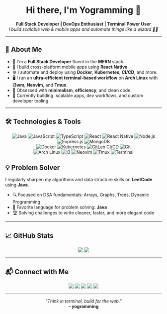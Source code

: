 <h1 align="center">Hi there, I'm Yogramming 👋</h1>

<p align="center">
  <b>Full Stack Developer | DevOps Enthusiast | Terminal Power User</b><br>
  <i>I build scalable web & mobile apps and automate things like a wizard 🧙‍♂️</i>
</p>

---

## 🚀 About Me

- 🧠 I'm a **Full Stack Developer** fluent in the **MERN** stack.
- 📱 I build cross-platform mobile apps using **React Native**.
- ⚙️ I automate and deploy using **Docker**, **Kubernetes**, **CI/CD**, and more.
- 🖥️ I run an **ultra-efficient terminal-based workflow** on **Arch Linux** with **i3wm**, **Neovim**, and **Tmux**.
- 🧬 Obsessed with **minimalism**, **efficiency**, and clean code.
- 🔭 Currently building: scalable apps, dev workflows, and custom developer tooling.

---

## 🛠️ Technologies & Tools

<p align="center">
  <!-- Languages and Frameworks -->
  <img title="Java" alt="Java" src="https://img.shields.io/badge/-Java-007396?style=for-the-badge&logo=java&logoColor=white"/>
  <img title="JavaScript" alt="JavaScript" src="https://img.shields.io/badge/-JavaScript-F7DF1E?style=for-the-badge&logo=javascript&logoColor=black"/>
  <img title="TypeScript" alt="TypeScript" src="https://img.shields.io/badge/-TypeScript-3178C6?style=for-the-badge&logo=typescript&logoColor=white"/>
  <img title="React" alt="React" src="https://img.shields.io/badge/-React-20232A?style=for-the-badge&logo=react&logoColor=61DAFB"/>
  <img title="React Native" alt="React Native" src="https://img.shields.io/badge/-React%20Native-20232A?style=for-the-badge&logo=react&logoColor=61DAFB"/>
  <img title="Node.js" alt="Node.js" src="https://img.shields.io/badge/-Node.js-339933?style=for-the-badge&logo=nodedotjs&logoColor=white"/>
  <img title="Express.js" alt="Express.js" src="https://img.shields.io/badge/-Express.js-000000?style=for-the-badge&logo=express&logoColor=white"/>
  <img title="MongoDB" alt="MongoDB" src="https://img.shields.io/badge/-MongoDB-47A248?style=for-the-badge&logo=mongodb&logoColor=white"/>

  <!-- DevOps -->
  <br/>
  <img title="Docker" alt="Docker" src="https://img.shields.io/badge/-Docker-2496ED?style=for-the-badge&logo=docker&logoColor=white"/>
  <img title="Kubernetes" alt="Kubernetes" src="https://img.shields.io/badge/-Kubernetes-326CE5?style=for-the-badge&logo=kubernetes&logoColor=white"/>
  <img title="GitLab CI/CD" alt="GitLab CI/CD" src="https://img.shields.io/badge/-GitLab%20CI%2FCD-FCA121?style=for-the-badge&logo=gitlab&logoColor=white"/>
  <img title="Git" alt="Git" src="https://img.shields.io/badge/-Git-F05032?style=for-the-badge&logo=git&logoColor=white"/>

  <!-- System / Terminal -->
  <br/>
  <img title="Arch Linux" alt="Arch Linux" src="https://img.shields.io/badge/-Arch_Linux-1793D1?style=for-the-badge&logo=arch-linux&logoColor=white"/>
  <img title="i3 Window Manager" alt="i3" src="https://img.shields.io/badge/-i3wm-ffffff?style=for-the-badge&logo=i3&logoColor=black"/>
  <img title="Neovim" alt="Neovim" src="https://img.shields.io/badge/-Neovim-57A143?style=for-the-badge&logo=neovim&logoColor=white"/>
  <img title="Tmux" alt="Tmux" src="https://img.shields.io/badge/-Tmux-1BB91F?style=for-the-badge&logo=tmux&logoColor=white"/>
  <img title="Terminal Workflow" alt="Terminal" src="https://img.shields.io/badge/-Terminal-000000?style=for-the-badge&logo=gnome-terminal&logoColor=white"/>
</p>

## 💡 Problem Solver

I regularly sharpen my algorithms and data structure skills on **LeetCode** using **Java**.

- 🔍 Focused on DSA fundamentals: Arrays, Graphs, Trees, Dynamic Programming
- 🧩 Favorite language for problem solving: **Java**
- 🏆 Solving challenges to write cleaner, faster, and more elegant code


---

## 📈 GitHub Stats

<p align="center">
  <img src="https://github-readme-stats.vercel.app/api?username=yogramming&show_icons=true&theme=tokyonight&hide_border=true" />
  <img src="https://github-readme-stats.vercel.app/api/top-langs/?username=yogramming&layout=compact&theme=tokyonight&hide_border=true" />
</p>

---


## 📬 Connect with Me

<p align="center">
  <a href="https://leetcode.com/yogramming/"><img src="https://img.shields.io/badge/LeetCode-yogramming-orange?style=for-the-badge&logo=leetcode&logoColor=white" /></a>
  <a href="https://x.com/_yogramming"><img src="https://img.shields.io/badge/Twitter-_yogramming-1DA1F2?style=for-the-badge&logo=twitter&logoColor=white"/></a>
  <a href="https://www.linkedin.com/in/yogesh-dubey-aka-yogramming-a0a80828b/"><img src="https://img.shields.io/badge/LinkedIn-yogramming-0A66C2?style=for-the-badge&logo=linkedin&logoColor=white"/></a>
  <a href="https://discord.com/users/"><img src="https://img.shields.io/badge/Discord-yogramming-5865F2?style=for-the-badge&logo=discord&logoColor=white" /></a>
  <a href="mailto:yfitv.in@gmail.com"><img src="https://img.shields.io/badge/Gmail-yfitv.in@gmail.com-D14836?style=for-the-badge&logo=gmail&logoColor=white"/></a>
</p>

---

<p align="center">
  <i>"Think in terminal, build for the web."</i><br>
  <b>– yogramming</b>
</p>
